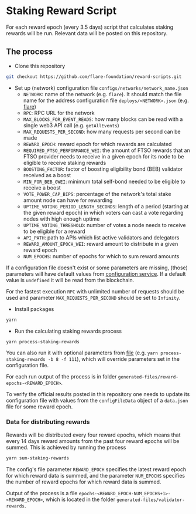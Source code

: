 # Staking Reward Script
For each reward epoch (every 3.5 days) script that calculates staking rewards will be run. Relevant data will be posted on this repository.

## The process

- Clone this repository
```bash
git checkout https://github.com/flare-foundation/reward-scripts.git
```
- Set up (network) configuration file `configs/networks/network_name.json`
   - `NETWORK`: name of the network (e.g. `flare`). It should match the file name for the address configuration file `deploys/<NETWORK>.json` (e.g. [flare](deploys/flare.json))
   - `RPC`: RPC URL for the network
   - `MAX_BLOCKS_FOR_EVENT_READS`: how many blocks can be read with a single web3 API call (e.g. `getAllEvents`)
   - `MAX_REQUESTS_PER_SECOND`: how many requests per second can be made
   - `REWARD_EPOCH`: reward epoch for which rewards are calculated
   - `REQUIRED_FTSO_PERFORMANCE_WEI`: the amount of FTSO rewards that an FTSO provider needs to receive in a given epoch for its node to be eligible to receive staking rewards
   - `BOOSTING_FACTOR`: factor of boosting eligibility bond (BEB) validator received as a boost
   - `MIN_FOR_BEB_GWEI`: minimum total self-bond needed to be eligible to receive a boost
   - `VOTE_POWER_CAP_BIPS`: percentage of the network's total stake amount node can have for rewarding
   - `UPTIME_VOTING_PERIOD_LENGTH_SECONDS`: length of a period (starting at the given reward epoch) in which voters can cast a vote regarding nodes with high enough uptime
   - `UPTIME_VOTING_THRESHOLD`: number of votes a node needs to receive to be eligible for a reward
   - `API_PATH`: path to APIs which list active validators and delegators
   - `REWARD_AMOUNT_EPOCH_WEI`: reward amount to distribute in a given reward epoch
   - `NUM_EPOCHS`: number of epochs for which to sum reward amounts


If a configuration file doesn't exist or some parameters are missing, (those) parameters will have default values from [configuration service](./src/services/ConfigurationService.ts). If a default value is `undefined` it will be read from the blockchain.

For the fastest execution `RPC` with unlimited number of requests should be used and parameter `MAX_REQUESTS_PER_SECOND` should be set to `Infinity`.

- Install packages
```bash
yarn
````
- Run the calculating staking rewards process
```bash
yarn process-staking-rewards
```
You can also run it with optional parameters from [file](./src/processProviders.ts) (e.g. `yarn process-staking-rewards -b 8 -f 111`), which will override parameters set in the configuration file.

For each run output of the process is in folder `generated-files/reward-epochs-<REWARD_EPOCH>`.

To verify the official results posted in this repository one needs to update its configuration file with values from the `configFileData` object of a `data.json` file for some reward epoch.

### Data for distributing rewards
Rewards will be distributed every four reward epochs, which means that every 14 days reward amounts from the past four reward epochs will be summed. This is achieved by running the process
```bash
yarn sum-staking-rewards
```
The config's file parameter `REWARD_EPOCH` specifies the latest reward epoch for which reward data is summed, and the parameter `NUM_EPOCHS` specifies the number of reward epochs for which reward data is summed.

Output of the process is a file `epochs-<REWARD_EPOCH-NUM_EPOCHS+1>-<REWARD_EPOCH>`, which is located in the folder `generated-files/validator-rewards`.